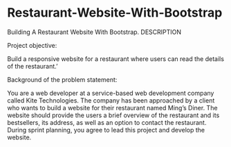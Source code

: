 # Restaurant-Website-With-Bootstrap
Building A Restaurant Website With Bootstrap.
DESCRIPTION

Project objective: 

Build a responsive website for a restaurant where users can read the details of the restaurant.’


Background of the problem statement: 

You are a web developer at a service-based web development company called Kite Technologies. The company has been approached by a client who wants to build a website for their restaurant named Ming’s Diner. The website should provide the users a brief overview of the restaurant and its bestsellers, its address, as well as an option to contact the restaurant. During sprint planning, you agree to lead this project and develop the website. 
